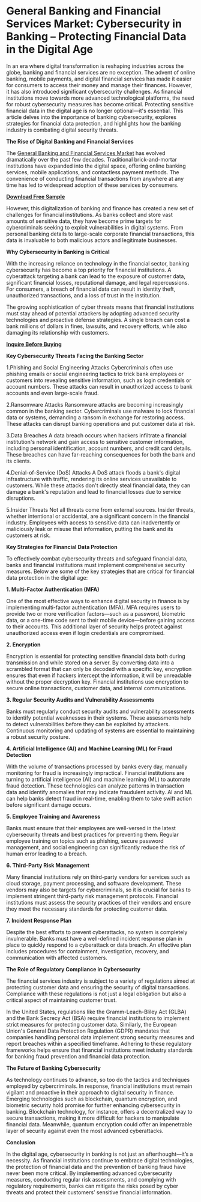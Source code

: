 # General Banking and Financial Services Market: Cybersecurity in Banking – Protecting Financial Data in the Digital Age

In an era where digital transformation is reshaping industries across the globe, banking and financial services are no exception. The advent of online banking, mobile payments, and digital financial services has made it easier for consumers to access their money and manage their finances. However, it has also introduced significant cybersecurity challenges. As financial institutions move towards more advanced technological platforms, the need for robust cybersecurity measures has become critical. Protecting sensitive financial data in the digital age is no longer optional—it's essential. This article delves into the importance of banking cybersecurity, explores strategies for financial data protection, and highlights how the banking industry is combating digital security threats.

**The Rise of Digital Banking and Financial Services**

The [General Banking and Financial Services Market](https://www.nextmsc.com/report/general-banking-and-financial-services-market) has evolved dramatically over the past few decades. Traditional brick-and-mortar institutions have expanded into the digital space, offering online banking services, mobile applications, and contactless payment methods. The convenience of conducting financial transactions from anywhere at any time has led to widespread adoption of these services by consumers.

[**Download Free Sample**](https://www.nextmsc.com/general-banking-and-financial-services-market/request-sample)

However, this digitalization of banking and finance has created a new set of challenges for financial institutions. As banks collect and store vast amounts of sensitive data, they have become prime targets for cybercriminals seeking to exploit vulnerabilities in digital systems. From personal banking details to large-scale corporate financial transactions, this data is invaluable to both malicious actors and legitimate businesses.

**Why Cybersecurity in Banking is Critical**

With the increasing reliance on technology in the financial sector, banking cybersecurity has become a top priority for financial institutions. A cyberattack targeting a bank can lead to the exposure of customer data, significant financial losses, reputational damage, and legal repercussions. For consumers, a breach of financial data can result in identity theft, unauthorized transactions, and a loss of trust in the institution.

The growing sophistication of cyber threats means that financial institutions must stay ahead of potential attackers by adopting advanced security technologies and proactive defense strategies. A single breach can cost a bank millions of dollars in fines, lawsuits, and recovery efforts, while also damaging its relationship with customers.

[**Inquire Before Buying**](https://www.nextmsc.com/general-banking-and-financial-services-market/inquire-before-buying)

**Key Cybersecurity Threats Facing the Banking Sector**

1.Phishing and Social Engineering Attacks Cybercriminals often use phishing emails or social engineering tactics to trick bank employees or customers into revealing sensitive information, such as login credentials or account numbers. These attacks can result in unauthorized access to bank accounts and even large-scale fraud.

2.Ransomware Attacks Ransomware attacks are becoming increasingly common in the banking sector. Cybercriminals use malware to lock financial data or systems, demanding a ransom in exchange for restoring access. These attacks can disrupt banking operations and put customer data at risk.

3.Data Breaches A data breach occurs when hackers infiltrate a financial institution's network and gain access to sensitive customer information, including personal identification, account numbers, and credit card details. These breaches can have far-reaching consequences for both the bank and its clients.

4.Denial-of-Service (DoS) Attacks A DoS attack floods a bank's digital infrastructure with traffic, rendering its online services unavailable to customers. While these attacks don't directly steal financial data, they can damage a bank's reputation and lead to financial losses due to service disruptions.

5.Insider Threats Not all threats come from external sources. Insider threats, whether intentional or accidental, are a significant concern in the financial industry. Employees with access to sensitive data can inadvertently or maliciously leak or misuse that information, putting the bank and its customers at risk.

**Key Strategies for Financial Data Protection**

To effectively combat cybersecurity threats and safeguard financial data, banks and financial institutions must implement comprehensive security measures. Below are some of the key strategies that are critical for financial data protection in the digital age:

**1. Multi-Factor Authentication (MFA)**

One of the most effective ways to enhance digital security in finance is by implementing multi-factor authentication (MFA). MFA requires users to provide two or more verification factors—such as a password, biometric data, or a one-time code sent to their mobile device—before gaining access to their accounts. This additional layer of security helps protect against unauthorized access even if login credentials are compromised.

**2. Encryption**

Encryption is essential for protecting sensitive financial data both during transmission and while stored on a server. By converting data into a scrambled format that can only be decoded with a specific key, encryption ensures that even if hackers intercept the information, it will be unreadable without the proper decryption key. Financial institutions use encryption to secure online transactions, customer data, and internal communications.

**3. Regular Security Audits and Vulnerability Assessments**

Banks must regularly conduct security audits and vulnerability assessments to identify potential weaknesses in their systems. These assessments help to detect vulnerabilities before they can be exploited by attackers. Continuous monitoring and updating of systems are essential to maintaining a robust security posture.

**4. Artificial Intelligence (AI) and Machine Learning (ML) for Fraud Detection**

With the volume of transactions processed by banks every day, manually monitoring for fraud is increasingly impractical. Financial institutions are turning to artificial intelligence (AI) and machine learning (ML) to automate fraud detection. These technologies can analyze patterns in transaction data and identify anomalies that may indicate fraudulent activity. AI and ML can help banks detect fraud in real-time, enabling them to take swift action before significant damage occurs.

**5. Employee Training and Awareness**

Banks must ensure that their employees are well-versed in the latest cybersecurity threats and best practices for preventing them. Regular employee training on topics such as phishing, secure password management, and social engineering can significantly reduce the risk of human error leading to a breach.

**6. Third-Party Risk Management**

Many financial institutions rely on third-party vendors for services such as cloud storage, payment processing, and software development. These vendors may also be targets for cybercriminals, so it is crucial for banks to implement stringent third-party risk management protocols. Financial institutions must assess the security practices of their vendors and ensure they meet the necessary standards for protecting customer data.

**7. Incident Response Plan**

Despite the best efforts to prevent cyberattacks, no system is completely invulnerable. Banks must have a well-defined incident response plan in place to quickly respond to a cyberattack or data breach. An effective plan includes procedures for containment, investigation, recovery, and communication with affected customers.

**The Role of Regulatory Compliance in Cybersecurity**

The financial services industry is subject to a variety of regulations aimed at protecting customer data and ensuring the security of digital transactions. Compliance with these regulations is not just a legal obligation but also a critical aspect of maintaining customer trust.

In the United States, regulations like the Gramm-Leach-Bliley Act (GLBA) and the Bank Secrecy Act (BSA) require financial institutions to implement strict measures for protecting customer data. Similarly, the European Union's General Data Protection Regulation (GDPR) mandates that companies handling personal data implement strong security measures and report breaches within a specified timeframe.
Adhering to these regulatory frameworks helps ensure that financial institutions meet industry standards for banking fraud prevention and financial data protection.

**The Future of Banking Cybersecurity**

As technology continues to advance, so too do the tactics and techniques employed by cybercriminals. In response, financial institutions must remain vigilant and proactive in their approach to digital security in finance. Emerging technologies such as blockchain, quantum encryption, and biometric security hold promise for further enhancing cybersecurity in banking.
Blockchain technology, for instance, offers a decentralized way to secure transactions, making it more difficult for hackers to manipulate financial data. Meanwhile, quantum encryption could offer an impenetrable layer of security against even the most advanced cyberattacks.

**Conclusion**

In the digital age, cybersecurity in banking is not just an afterthought—it’s a necessity. As financial institutions continue to embrace digital technologies, the protection of financial data and the prevention of banking fraud have never been more critical. By implementing advanced cybersecurity measures, conducting regular risk assessments, and complying with regulatory requirements, banks can mitigate the risks posed by cyber threats and protect their customers’ sensitive financial information.
